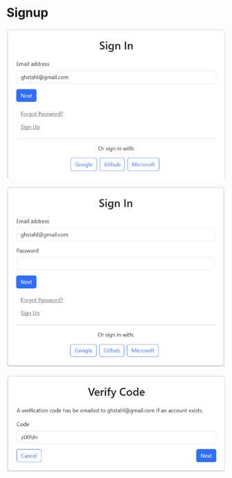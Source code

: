 # Signup

![signin](signin-user-page.png)

![enter-password](end-password-page.png)

![verify-code](verify-code-page.png)
